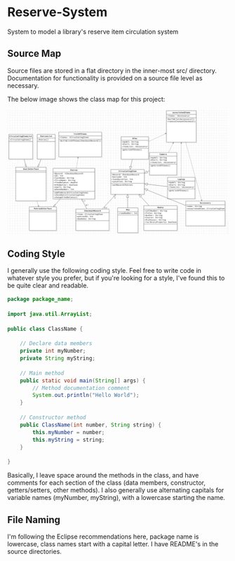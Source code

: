 # Reserve-System
System to model a library's reserve item circulation system

## Source Map

Source files are stored in a flat directory in the inner-most src/ directory. Documentation for functionality is provided on a source file level as necessary.

The below image shows the class map for this project:

![Image of Class Diagram](diagram.png)

## Coding Style

I generally use the following coding style. Feel free to write code in whatever style you prefer, but if you're looking for a style, I've found this to be quite clear and readable. 

```Java
package package_name;

import java.util.ArrayList;

public class ClassName {

    // Declare data members
    private int myNumber;
    private String myString;

    // Main method
    public static void main(String[] args) {
        // Method documentation comment
        System.out.println("Hello World");
    }

    // Constructor method
    public ClassName(int number, String string) {
        this.myNumber = number;
        this.myString = string;
    }

}
```

Basically, I leave space around the methods in the class, and have comments for each section of the class (data members, constructor, getters/setters, other methods). I also generally use alternating capitals for variable names (myNumber, myString), with a lowercase starting the name.

## File Naming

I'm following the Eclipse recommendations here, package name is lowercase, class names start with a capital letter. I have README's in the source directories.
